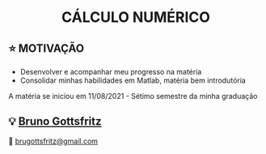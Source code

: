 <h1 align="center">CÁLCULO NUMÉRICO</h1>

## :star: MOTIVAÇÃO

 - Desenvolver e acompanhar meu progresso na matéria
 - Consolidar minhas habilidades em Matlab,  matéria bem introdutória

A matéria se iniciou em 11/08/2021 - Sétimo semestre da minha graduação

## :bulb: [Bruno Gottsfritz](https://github.com/bruno-gs)

:email: brugottsfritz@gmail.com
